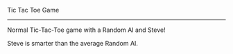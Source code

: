 Tic Tac Toe Game
***
Normal Tic-Tac-Toe game with a Random AI and Steve!

Steve is smarter than the average Random AI.
